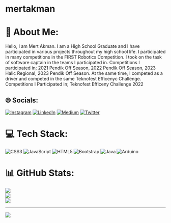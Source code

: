 # mertakman
# 💫 About Me:
Hello, I am Mert Akman. I am a High School Graduate and I have participated in various projects throughout my high school life. I participated in many competitions in the FIRST Robotics Competition.
I took on the task of software captain in the teams I participated in.
Competitions I participated in;
2021 Pendik Off Season, 2022 Pendik Off Season,
2023 Halic Regional, 2023 Pendik Off Season.
At the same time, I competed as a driver and competed in the same Teknofest Efficenyc Challenge.
Competitions I Participated in;
Teknofest Efficeny Challenge 2022


## 🌐 Socials:
[![Instagram](https://img.shields.io/badge/Instagram-%23E4405F.svg?logo=Instagram&logoColor=white)](https://instagram.com/https://www.instagram.com/merrtakman/) [![LinkedIn](https://img.shields.io/badge/LinkedIn-%230077B5.svg?logo=linkedin&logoColor=white)](https://linkedin.com/in/https://www.linkedin.com/in/mert-akman-77598b256/) [![Medium](https://img.shields.io/badge/Medium-12100E?logo=medium&logoColor=white)](https://medium.com/@https://medium.com/@mertakmann) [![Twitter](https://img.shields.io/badge/Twitter-%231DA1F2.svg?logo=Twitter&logoColor=white)](https://twitter.com/https://twitter.com/merrtakmann) 

# 💻 Tech Stack:
![CSS3](https://img.shields.io/badge/css3-%231572B6.svg?style=for-the-badge&logo=css3&logoColor=white) ![JavaScript](https://img.shields.io/badge/javascript-%23323330.svg?style=for-the-badge&logo=javascript&logoColor=%23F7DF1E) ![HTML5](https://img.shields.io/badge/html5-%23E34F26.svg?style=for-the-badge&logo=html5&logoColor=white) ![Bootstrap](https://img.shields.io/badge/bootstrap-%23563D7C.svg?style=for-the-badge&logo=bootstrap&logoColor=white) ![Java](https://img.shields.io/badge/java-%23ED8B00.svg?style=for-the-badge&logo=java&logoColor=white) ![Arduino](https://img.shields.io/badge/-Arduino-00979D?style=for-the-badge&logo=Arduino&logoColor=white)
# 📊 GitHub Stats:
![](https://github-readme-stats.vercel.app/api?username=Mertakman67&theme=dark&hide_border=false&include_all_commits=false&count_private=false)<br/>
![](https://github-readme-streak-stats.herokuapp.com/?user=Mertakman67&theme=dark&hide_border=false)<br/>
![](https://github-readme-stats.vercel.app/api/top-langs/?username=Mertakman67&theme=dark&hide_border=false&include_all_commits=false&count_private=false&layout=compact)

---
[![](https://visitcount.itsvg.in/api?id=Mertakman67&icon=0&color=0)](https://visitcount.itsvg.in)

<!-- Proudly created with GPRM ( https://gprm.itsvg.in ) -->
